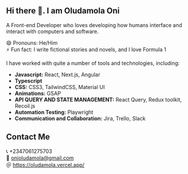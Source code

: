 ## Hi there 👋. I am Oludamola Oni  

A Front-end Developer who loves developing how humans interface and interact with computers and software.

😄 Pronouns: He/Him  
⚡ Fun fact: I write fictional stories and novels, and I love Formula 1

I have worked with quite a number of tools and technologies, including:

* **Javascript:** React, Next.js, Angular  
* **Typescript**  
* **CSS:** CSS3, TailwindCSS, Material UI  
* **Animations:** GSAP  
* **API QUERY AND STATE MANAGEMENT:** React Query, Redux toolkit, Recoil.js  
* **Automation Testing:** Playwright  
* **Communication and Collaboration:** Jira, Trello, Slack

## Contact Me  
📞 +2347061275703  
📧 onioludamola@gmail.com  
＠ https://oludamola.vercel.app/  


<!--
**Blackie01/Blackie01** is a ✨ _special_ ✨ repository because its `README.md` (this file) appears on your GitHub profile.

Here are some ideas to get you started:

- 🔭 I’m currently working on ...
- 🌱 I’m currently learning ...
- 👯 I’m looking to collaborate on ...
- 🤔 I’m looking for help with ...
- 💬 Ask me about ...
- 📫 How to reach me: ...
- 😄 Pronouns: ...
- ⚡ Fun fact: ...
-->
